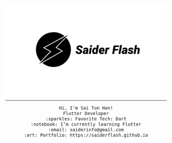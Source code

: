 <img src="https://raw.githubusercontent.com/saiderflash/saiderflash/master/saider.png"/>
 <hr></hr>
<p align="center">
  <samp>
    Hi, I'm Sai Tun Han! <br>
    Flutter Developer  <br>
    :sparkles: Favorite Tech: Dart <br>
    :notebook: I’m currently learning Flutter  <br>
    :email:	saiderinfo@gmail.com <br>
    :art: Portfolio: https://saiderflash.github.io <br>
  </samp>
</p>
